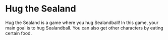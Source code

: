 # Hug the Sealand
Hug the Sealand is a game where you hug Sealandball!
In this game, your main goal is to hug Sealandball. 
You can also get other characters by eating certain food.
